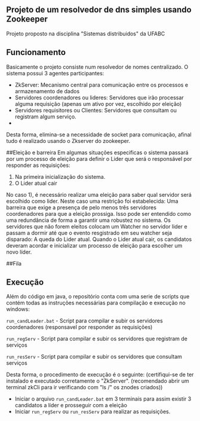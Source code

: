 ## Projeto de um resolvedor de dns simples usando Zookeeper

Projeto proposto na disciplina "Sistemas distribuidos" da UFABC

## Funcionamento

Basicamente o projeto consiste num resolvedor de nomes centralizado. O sistema possui 3 agentes participantes:
- ZkServer: Mecanismo central para comunicação entre os processos e armazenamento de dados
- Servidores coordenadores ou lideres: Servidores que irão processar alguma requisição (apenas um ativo por vez, escolhido por eleição)
- Servidores requisitores ou Clientes: Servidores que consultam ou registram algum serviço.
- 
Desta forma, elimina-se a necessidade de socket para comunicação, afinal tudo é realizado usando o Zkserver do zookeeper.

##Eleição e barreira
Em algumas situações especificas o sistema passará por um processo de eleição para definir o Lider que será o responsável por responder as requisições:
1) Na primeira inicialização do sistema.
2) O Lider atual cair

No caso 1), é necessário realizar uma eleição para saber qual servidor será escolhido como lider. Neste caso uma restrição foi estabelecida: Uma barreira que exige
a presença de pelo menos três servidores coordenadores para que a eleição prossiga. Isso pode ser entendido como uma redundância de forma a garantir uma robustez no sistema.
Os servidores que não forem eleitos colocam um Watcher no servidor lider e passam a dormir até que o evento resgistrado em seu watcher seja disparado: A queda do Lider atual.
Quando o Lider atual cair, os candidatos deveram acordar e inicializar um processo de eleição para escolher um novo líder.

##Fila

## Execução

Além do código em java, o repositório conta com uma serie de scripts que contém todas as instruções necessárias para compilação e execução no windows:

`run_candLeader.bat` - Script para compilar e subir os servidores coordenadores (responsavel por responder as requisições)

`run_regServ` - Script para compilar e subir os servidores que registram de serviços

`run_resServ` - Script para compilar e subir os servidores que consultam serviços

Desta forma, o procedimento de execução é o seguinte:
(certifiqui-se de ter instalado e executado corretamente o "ZkServer". (recomendado abrir um terminal zkCli para ir verificando com "ls /" os znodes criados))

- Iniciar o arquivo `run_candLeader.bat` em 3 terminais para assim existir 3 candidatos a líder e prosseguir com a eleição
- Iniciar `run_regServ` ou `run_resServ` para realizar as requisições.

